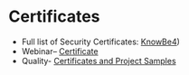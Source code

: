 # Certificates
- Full list of Security Certificates: [KnowBe4](https://github.com/Lunaura/Certificates/tree/SecurityCertificates))
- Webinar– [Certificate]()
- Quality- [Certificates and Project Samples](https://github.com/Lunaura/Certificates/tree/Quality-Certificates-and-Sample-Projects)

